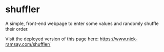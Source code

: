 # shuffler
A simple, front-end webpage to enter some values and randomly shuffle their order.

Visit the deployed version of this page here: https://www.nick-ramsay.com/shuffler/
